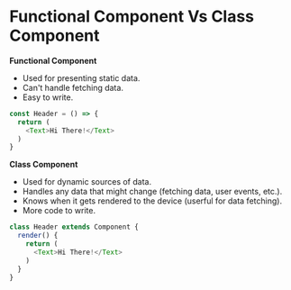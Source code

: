 # Functional Component Vs Class Component

**Functional Component**

- Used for presenting static data.
- Can't handle fetching data.
- Easy to write.

```javascript
const Header = () => {
  return (
    <Text>Hi There!</Text>
  )
}
```


**Class Component**

- Used for dynamic sources of data.
- Handles any data that might change (fetching data, user events, etc.).
- Knows when it gets rendered to the device (userful for data fetching).
- More code to write.

```javascript
class Header extends Component {
  render() {
    return (
      <Text>Hi There!</Text>
    )
  }
}
```

